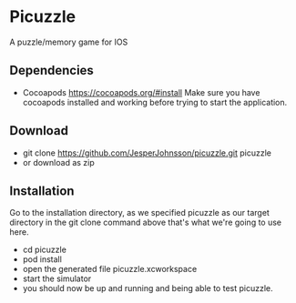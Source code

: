 # Picuzzle
A puzzle/memory game for IOS

## Dependencies

* Cocoapods https://cocoapods.org/#install
Make sure you have cocoapods installed and working before trying to start the application. 

## Download

* git clone https://github.com/JesperJohnsson/picuzzle.git picuzzle
* or download as zip

## Installation

Go to the installation directory, as we specified picuzzle as our target directory in the git clone command above that's what we're going to use here.

* cd picuzzle
* pod install
* open the generated file picuzzle.xcworkspace
* start the simulator
* you should now be up and running and being able to test picuzzle.
